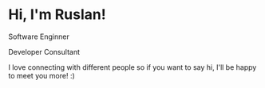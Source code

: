 <p><h1>Hi, I'm Ruslan! </h1></p>
<p>Software Enginner</p>
<p>Developer Consultant</p>
 <p>I love connecting with different people so if you want to say hi, I'll be happy to meet you more! :)</p>
